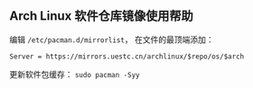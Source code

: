 ## Arch Linux 软件仓库镜像使用帮助

编辑 `/etc/pacman.d/mirrorlist`， 在文件的最顶端添加： 

```
Server = https://mirrors.uestc.cn/archlinux/$repo/os/$arch
```

更新软件包缓存： `sudo pacman -Syy`
